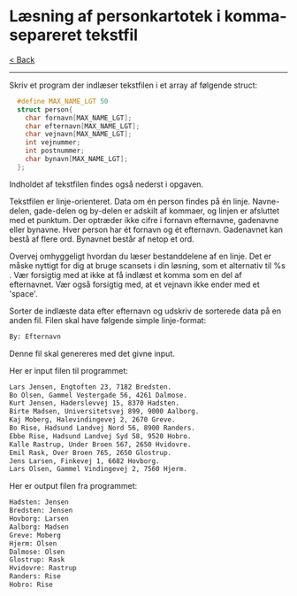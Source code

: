 # Læsning af personkartotek i komma-separeret tekstfil

[< Back](../README.md)

---

Skriv et program der indlæser tekstfilen i et array af følgende struct:

```c
  #define MAX_NAME_LGT 50
  struct person{
    char fornavn[MAX_NAME_LGT];
    char efternavn[MAX_NAME_LGT];
    char vejnavn[MAX_NAME_LGT];
    int vejnummer;
    int postnummer;
    char bynavn[MAX_NAME_LGT];
  };
```

Indholdet af tekstfilen findes også nederst i opgaven.

Tekstfilen er linje-orienteret. Data om én person findes på én linje. Navne-delen, gade-delen og by-delen er adskilt af kommaer, og linjen er afsluttet med et punktum. Der optræder ikke cifre i fornavn efternavne, gadenavne eller bynavne. Hver person har ét fornavn og ét efternavn. Gadenavnet kan bestå af flere ord. Bynavnet består af netop et ord.

Overvej omhyggeligt hvordan du læser bestanddelene af en linje. Det er måske nyttigt for dig at bruge scansets i din løsning, som et alternativ til %s . Vær forsigtig med at ikke at få indlæst et komma som en del af efternavnet. Vær også forsigtig med, at et vejnavn ikke ender med et 'space'.

Sorter de indlæste data efter efternavn og udskriv de sorterede data på en anden fil. Filen skal have følgende simple linje-format:

```txt
By: Efternavn
```

Denne fil skal genereres med det givne input.

Her er input filen til programmet:

```txt
Lars Jensen, Engtoften 23, 7182 Bredsten.
Bo Olsen, Gammel Vestergade 56, 4261 Dalmose.
Kurt Jensen, Haderslevvej 15, 8370 Hadsten.
Birte Madsen, Universitetsvej 899, 9000 Aalborg.
Kaj Moberg, Halevindingevej 2, 2670 Greve.
Bo Rise, Hadsund Landvej Nord 56, 8900 Randers.
Ebbe Rise, Hadsund Landvej Syd 58, 9520 Hobro.
Kalle Rastrup, Under Broen 567, 2650 Hvidovre.
Emil Rask, Over Broen 765, 2650 Glostrup.
Jens Larsen, Finkevej 1, 6682 Hovborg.
Lars Olsen, Gammel Vindingevej 2, 7560 Hjerm.
```

Her er output filen fra programmet:

```txt
Hadsten: Jensen
Bredsten: Jensen
Hovborg: Larsen
Aalborg: Madsen
Greve: Moberg
Hjerm: Olsen
Dalmose: Olsen
Glostrup: Rask
Hvidovre: Rastrup
Randers: Rise
Hobro: Rise
```
